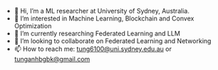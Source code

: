 - 👋 Hi, I’m a ML researcher at University of Sydney, Australia.
- 👀 I’m interested in Machine Learning, Blockchain and Convex Optimization
- 🌱 I’m currently researching Federated Learning and LLM
- 💞️ I’m looking to collaborate on Federated Learning and Networking
- 📫 How to reach me: tung6100@uni.sydney.edu.au or tunganhbgbk@gmail.com

<!---
LeoTungAnh/LeoTungAnh is a ✨ special ✨ repository because its `README.md` (this file) appears on your GitHub profile.
You can click the Preview link to take a look at your changes.
--->
